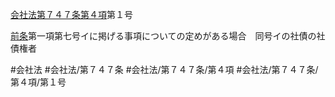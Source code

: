 [会社法第７４７条第４項](会社法＿＿＿＿第７４７条第４項)第１号

[前条](会社法＿＿＿＿第７４６条第１項)第一項第七号イに掲げる事項についての定めがある場合　同号イの社債の社債権者


#会社法
#会社法/第７４７条
#会社法/第７４７条/第４項
#会社法/第７４７条/第４項/第１号
